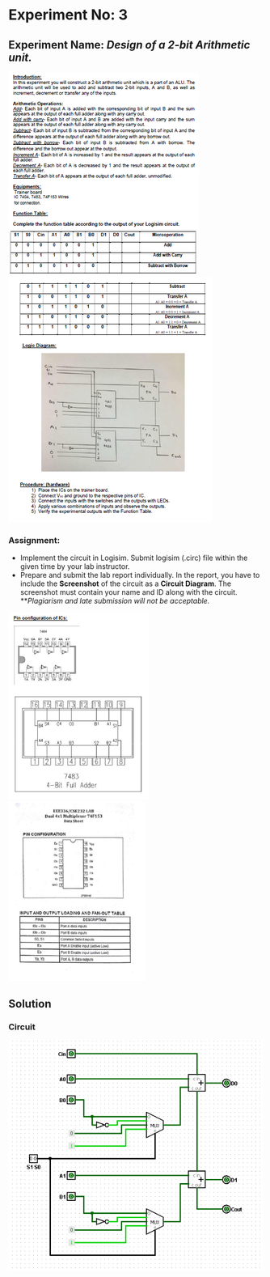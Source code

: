 # Experiment No: 3

## Experiment Name: *Design of a 2-bit Arithmetic unit.*

<img src = "https://github.com/mosroormofizarman/CSE332L-Computer-Organization-and-Architecture-Lab/blob/main/Lab%20Tasks/Lab03/readmepictures/question_picture_01.PNG" />

<img src = "https://github.com/mosroormofizarman/CSE332L-Computer-Organization-and-Architecture-Lab/blob/main/Lab%20Tasks/Lab03/readmepictures/question_picture_02.PNG" />

### Assignment:
- Implement the circuit in Logisim. Submit logisim (.circ) file within the given time by your lab instructor. 
- Prepare and submit the lab report individually. In the report, you have to include the __Screenshot__ of the circuit as a __Circuit Diagram__. The screenshot must contain your name and ID along with the circuit.
***Plagiarism and late submission will not be acceptable.*

<img src = "https://github.com/mosroormofizarman/CSE332L-Computer-Organization-and-Architecture-Lab/blob/main/Lab%20Tasks/Lab03/readmepictures/question_picture_03.PNG" />

<img src = "https://github.com/mosroormofizarman/CSE332L-Computer-Organization-and-Architecture-Lab/blob/main/Lab%20Tasks/Lab03/readmepictures/question_picture_04.PNG" />


## Solution

### Circuit

<img src = "https://github.com/mosroormofizarman/CSE332L-Computer-Organization-and-Architecture-Lab/blob/main/Lab%20Tasks/Lab03/readmepictures/Circuit%20of%20a%202-bit%20arithmetic%20unit.PNG" />
